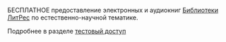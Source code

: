 БЕСПЛАТНОЕ предоставление электронных и аудиокниг [Библиотеки ЛитРес](https://biblio.litres.ru/ " до февраля 2024 г.") по естественно-научной тематике.

Подробнее в разделе [тестовый доступ](/Restmp.html)
